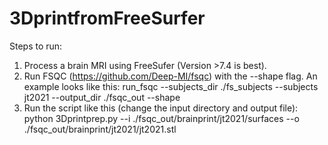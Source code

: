 # 3DprintfromFreeSurfer

Steps to run:
1. Process a brain MRI using FreeSufer (Version >7.4 is best).
2. Run FSQC (https://github.com/Deep-MI/fsqc) with the --shape flag. An example looks like this: run_fsqc --subjects_dir ./fs_subjects --subjects jt2021 --output_dir ./fsqc_out --shape
3. Run the script like this (change the input directory and output file): python 3Dprintprep.py --i ./fsqc_out/brainprint/jt2021/surfaces --o ./fsqc_out/brainprint/jt2021/jt2021.stl

